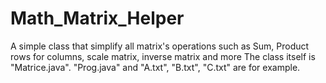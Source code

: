 # Math_Matrix_Helper
A simple class that simplify all matrix's operations such as Sum, Product rows for columns, scale matrix, inverse matrix and more
The class itself is "Matrice.java". 
"Prog.java" and "A.txt", "B.txt", "C.txt" are for example.
